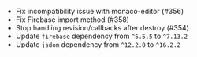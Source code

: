 * Fix incompatibility issue with monaco-editor (#356)
* Fix Firebase import method (#358)
* Stop handling revision/callbacks after destroy (#354)
* Update `firebase` dependency from `^5.5.5` to `^7.13.2`
* Update `jsdom` dependency from `^12.2.0` to `^16.2.2`
